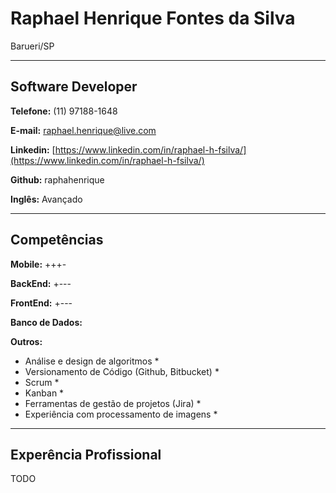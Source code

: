 # Raphael Henrique Fontes da Silva
Barueri/SP

---

## Software Developer


**Telefone:** (11) 97188-1648

**E-mail:** raphael.henrique@live.com

**Linkedin:** [https://www.linkedin.com/in/raphael-h-fsilva/](https://www.linkedin.com/in/raphael-h-fsilva/)

**Github:** raphahenrique

**Inglês:** Avançado


---

## Competências

**Mobile:** +++-


**BackEnd:** +---


**FrontEnd:** +---



**Banco de Dados:**


**Outros:**
* Análise e design de algoritmos *
* Versionamento de Código (Github, Bitbucket) *
* Scrum * 
* Kanban *
* Ferramentas de gestão de projetos (Jira) *
* Experiência com processamento de imagens *


---

## Experência Profissional
TODO
